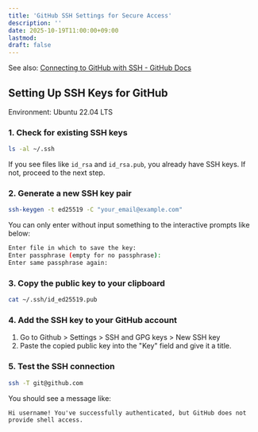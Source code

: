 ```yaml
---
title: 'GitHub SSH Settings for Secure Access'
description: ''
date: 2025-10-19T11:00:00+09:00
lastmod: 
draft: false
---
```


See also: [Connecting to GitHub with SSH - GitHub Docs](https://docs.github.com/en/authentication/connecting-to-github-with-ssh)

## Setting Up SSH Keys for GitHub

Environment: Ubuntu 22.04 LTS

### 1. Check for existing SSH keys

```bash
ls -al ~/.ssh
```

If you see files like `id_rsa` and `id_rsa.pub`, you already have SSH keys. If not, proceed to the next step.

### 2. Generate a new SSH key pair

```bash
ssh-keygen -t ed25519 -C "your_email@example.com"
```

You can only enter without input something to the interactive prompts like below:

```bash
Enter file in which to save the key:
Enter passphrase (empty for no passphrase):
Enter same passphrase again:
```

### 3. Copy the public key to your clipboard

```bash
cat ~/.ssh/id_ed25519.pub
```

### 4. Add the SSH key to your GitHub account

1. Go to Github > Settings > SSH and GPG keys > New SSH key
2. Paste the copied public key into the "Key" field and give it a title.

### 5. Test the SSH connection

```bash
ssh -T git@github.com
```

You should see a message like:

```plaintext
Hi username! You've successfully authenticated, but GitHub does not provide shell access.
```
